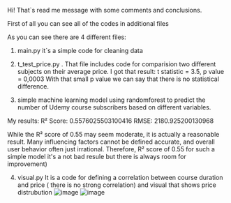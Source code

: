 Hi! That`s read me message with some comments and conclusions. 

First of all you can see all of the codes in additional files 

As you can see there are 4 different files: 

1. main.py it`s a simple code for cleaning data

2. t_test_price.py . That file includes code for comparision two different subjects on their average price. I got that result: t statistic = 3.5, p value = 0,0003 
With that small p value we can say that there is no statistical difference.

3.  simple machine learning model using randomforest to predict the number of Udemy course subscribers based on different variables.

My results: R² Score: 0.5576025503100416
RMSE: 2180.925200130968

While the R² score of 0.55 may seem moderate, it is actually a reasonable result. Many influencing factors cannot be defined accurate, and overall user behavior often just irrational. Therefore, R² score of 0.55 for such a simple model it's a not bad resulе  but there is always room for improvement)



4. visual.py It is a code for defining a correlation between course duration and price ( there is no strong correlation) and visual that shows price distrubution
![image](https://github.com/user-attachments/assets/306b8b1b-999a-4757-b5c6-2f350670d373)
![image](https://github.com/user-attachments/assets/714b33ce-b1b7-45bc-b64e-c2a3a51e9d19)
